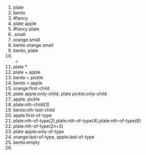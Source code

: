1. plate
2. bento
3. #fancy
4. plate apple
5. #fancy plate
6. .small
7. orange.small
8. bento orange.small
9. bento, plate
10. *
11. plate *
12. plate + apple
13. bento ~ pickle
14. bento > apple
15. orange:first-child
16. plate apple:only-child, plate pickle:only-child
17. apple, pickle
18. plate:nth-child(3)
19. bento:nth-last-child
20. apple:first-of-type
21. plate:nth-of-type(2),plate:nth-of-type(4),plate:nth-of-type(6)
22. plate:nth-of-type(2n+3)
23. plate apple:only-of-type
24. orange:last-of-type, apple:last-of-type
25. bento:empty
26. 